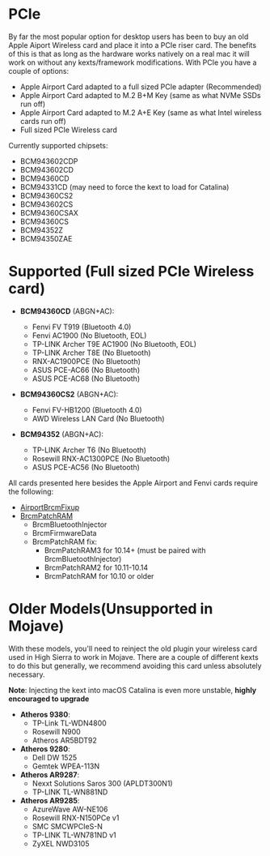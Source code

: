 # PCIe

By far the most popular option for desktop users has been to buy an old Apple Aiport Wireless card and place it into a PCIe riser card. The benefits of this is that as long as the hardware works natively on a real mac it will work on without any kexts/framework modifications. With PCIe you have a couple of options:

* Apple Airport Card adapted to a full sized PCIe adapter (Recommended)
* Apple Airport Card adapted to M.2 B+M Key (same as what NVMe SSDs run off)
* Apple Airport Card adapted to M.2 A+E Key (same as what Intel wireless cards run off)
* Full sized PCIe Wireless card

Currently supported chipsets:

* BCM943602CDP
* BCM943602CD
* BCM94360CD
* BCM94331CD (may need to force the kext to load for Catalina\)
* BCM94360CS2
* BCM943602CS
* BCM94360CSAX
* BCM94360CS
* BCM94352Z
* BCM94350ZAE

# Supported (Full sized PCIe Wireless card)

* **BCM94360CD** (ABGN+AC):

  * Fenvi FV T919 (Bluetooth 4.0)
  * Fenvi AC1900 (No Bluetooth, EOL)
  * TP-LINK Archer T9E AC1900 (No Bluetooth, EOL)
  * TP-LINK Archer T8E (No Bluetooth)
  * RNX-AC1900PCE (No Bluetooth)
  * ASUS PCE-AC66 (No Bluetooth)
  * ASUS PCE-AC68 (No Bluetooth)

* **BCM94360CS2** (ABGN+AC):

  * Fenvi FV-HB1200 (Bluetooth 4.0)
  * AWD Wireless LAN Card (No Bluetooth)

* **BCM94352** (ABGN+AC):

  * TP-LINK Archer T6 (No Bluetooth)
  * Rosewill RNX-AC1300PCE (No Bluetooth)
  * ASUS PCE-AC56 (No Bluetooth)

All cards presented here besides the Apple Airport and Fenvi cards require the following:

* [AirportBrcmFixup](https://github.com/acidanthera/AirportBrcmFixup/releases)
* [BrcmPatchRAM](https://github.com/acidanthera/BrcmPatchRAM/releases)
  * BrcmBluetoothInjector
  * BrcmFirmwareData
  * BrcmPatchRAM fix:
    * BrcmPatchRAM3 for 10.14+ (must be paired with BrcmBluetoothInjector)
    * BrcmPatchRAM2 for 10.11-10.14
    * BrcmPatchRAM for 10.10 or older

# Older Models(Unsupported in Mojave)

With these models, you'll need to reinject the old plugin your wireless card used in High Sierra to work in Mojave. There are a couple of different kexts to do this but generally, we recommend avoiding this card unless absolutely necessary.

**Note**: Injecting the kext into macOS Catalina is even more unstable, **highly encouraged to upgrade**

* **Atheros 9380**:
  * TP-Link TL-WDN4800
  * Rosewill N900
  * Atheros AR5BDT92
* **Atheros 9280**:
  * Dell DW 1525
  * Gemtek WPEA-113N
* **Atheros AR9287**:
  * Nexxt Solutions Saros 300 (APLDT300N1)
  * TP-LINK TL-WN881ND
* **Atheros AR9285**:
  * AzureWave AW-NE106
  * Rosewill RNX-N150PCe v1
  * SMC SMCWPCIeS-N
  * TP-LINK TL-WN781ND v1
  * ZyXEL NWD3105
